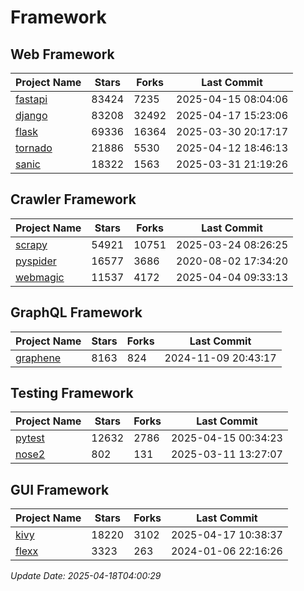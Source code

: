 # Framework

## Web Framework
| Project Name | Stars | Forks | Last Commit |
| ------------ | ----- | ----- | ----------- |
| [fastapi](https://github.com/fastapi/fastapi) | 83424 | 7235 | 2025-04-15 08:04:06 |
| [django](https://github.com/django/django) | 83208 | 32492 | 2025-04-17 15:23:06 |
| [flask](https://github.com/pallets/flask) | 69336 | 16364 | 2025-03-30 20:17:17 |
| [tornado](https://github.com/tornadoweb/tornado) | 21886 | 5530 | 2025-04-12 18:46:13 |
| [sanic](https://github.com/sanic-org/sanic) | 18322 | 1563 | 2025-03-31 21:19:26 |

## Crawler Framework
| Project Name | Stars | Forks | Last Commit |
| ------------ | ----- | ----- | ----------- |
| [scrapy](https://github.com/scrapy/scrapy) | 54921 | 10751 | 2025-03-24 08:26:25 |
| [pyspider](https://github.com/binux/pyspider) | 16577 | 3686 | 2020-08-02 17:34:20 |
| [webmagic](https://github.com/code4craft/webmagic) | 11537 | 4172 | 2025-04-04 09:33:13 |

## GraphQL Framework
| Project Name | Stars | Forks | Last Commit |
| ------------ | ----- | ----- | ----------- |
| [graphene](https://github.com/graphql-python/graphene) | 8163 | 824 | 2024-11-09 20:43:17 |

## Testing Framework
| Project Name | Stars | Forks | Last Commit |
| ------------ | ----- | ----- | ----------- |
| [pytest](https://github.com/pytest-dev/pytest) | 12632 | 2786 | 2025-04-15 00:34:23 |
| [nose2](https://github.com/nose-devs/nose2) | 802 | 131 | 2025-03-11 13:27:07 |

## GUI Framework
| Project Name | Stars | Forks | Last Commit |
| ------------ | ----- | ----- | ----------- |
| [kivy](https://github.com/kivy/kivy) | 18220 | 3102 | 2025-04-17 10:38:37 |
| [flexx](https://github.com/flexxui/flexx) | 3323 | 263 | 2024-01-06 22:16:26 |

*Update Date: 2025-04-18T04:00:29*